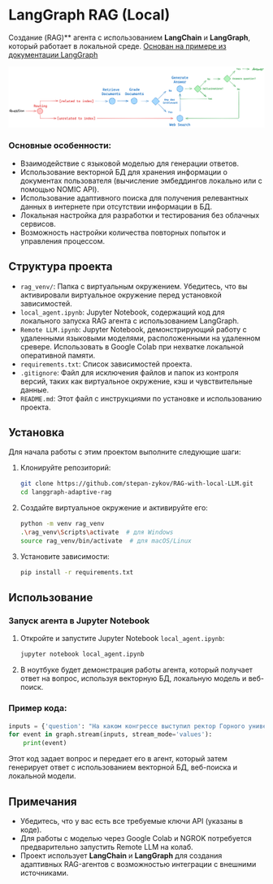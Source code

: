
# LangGraph RAG (Local)

Создание (RAG)** агента с использованием **LangChain** и **LangGraph**, который работает в локальной среде. 
[Основан на примере из документации LangGraph](https://langchain-ai.github.io/langgraph/tutorials/rag/langgraph_adaptive_rag_local/)

![alt text](image.png)

### Основные особенности:
- Взаимодействие с языковой моделью для генерации ответов.
- Использование векторной БД для хранения информации о документах пользователя (вычисление эмбеддингов локально или с помощью NOMIC API).
- Использование адаптивного поиска для получения релевантных данных в интернете при отсутствии информации в БД.
- Локальная настройка для разработки и тестирования без облачных сервисов.
- Возможность настройки количества повторных попыток и управления процессом.

## Структура проекта

- `rag_venv/`: Папка с виртуальным окружением. Убедитесь, что вы активировали виртуальное окружение перед установкой зависимостей.
- `local_agent.ipynb`: Jupyter Notebook, содержащий код для локального запуска RAG агента с использованием LangGraph.
- `Remote LLM.ipynb`: Jupyter Notebook, демонстрирующий работу с удаленными языковыми моделями, расположенными на удаленном сревере. Использовать в Google Colab при нехватке локальной оперативной памяти.
- `requirements.txt`: Список зависимостей проекта. 
- `.gitignore`: Файл для исключения файлов и папок из контроля версий, таких как виртуальное окружение, кэш и чувствительные данные.
- `README.md`: Этот файл с инструкциями по установке и использованию проекта.

## Установка

Для начала работы с этим проектом выполните следующие шаги:

1. Клонируйте репозиторий:
   ```bash
   git clone https://github.com/stepan-zykov/RAG-with-local-LLM.git
   cd langgraph-adaptive-rag
   ```

2. Создайте виртуальное окружение и активируйте его:
   ```bash
   python -m venv rag_venv
   .\rag_venv\Scripts\activate  # для Windows
   source rag_venv/bin/activate  # для macOS/Linux
   ```

3. Установите зависимости:
   ```bash
   pip install -r requirements.txt
   ```

## Использование

### Запуск агента в Jupyter Notebook

1. Откройте и запустите Jupyter Notebook `local_agent.ipynb`:

   ```bash
   jupyter notebook local_agent.ipynb
   ```

2. В ноутбуке будет демонстрация работы агента, который получает ответ на вопрос, используя векторную БД, локальную модель и веб-поиск.

### Пример кода:

```python
inputs = {'question': "На каком конгрессе выступил ректор Горного университета?", "max_retries": 3}
for event in graph.stream(inputs, stream_mode='values'):
    print(event)
```

Этот код задает вопрос и передает его в агент, который затем генерирует ответ с использованием векторной БД, веб-поиска и локальной модели.

## Примечания

- Убедитесь, что у вас есть все требуемые ключи API (указаны в коде).
- Для работы с моделью через Google Colab и NGROK потребуется предварительно запустить Remote LLM на колаб.
- Проект использует **LangChain** и **LangGraph** для создания адаптивных RAG-агентов с возможностью интеграции с внешними источниками.

